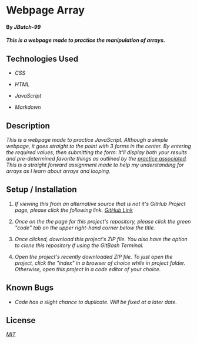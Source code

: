 # Webpage Array

#### By _**JButch-99**_

#### _This is a webpage made to practice the manipulation of arrays._

## Technologies Used

* _CSS_

* _HTML_

* _JavaScript_

* _Markdown_

## Description

 _This is a webpage made to practice JavaScript. Although a simple webpage, it goes straight to the point with 3 forms in the center. By entering the required values, then submitting the form: It'll display both your results and pre-determined favorite things as outlined by the [practice associated](https://fidgetechcode.org/v1.2/introduction-to-programming/arrays-looping/1-3-1-2-practice-javascript-arrays). This is a straight forward assignment made to help my understanding for arrays as I learn about arrays and looping._

 ## Setup / Installation

 1. _If viewing this from an alternative source that is not it's GitHub Project page, please click the following link. [GitHub Link](#)_

 2. _Once on the the page for this project's repository, please click the green "code" tab on the upper right-hand corner below the title._

 3. _Once clicked, download this project's ZIP file. You also have the option to clone this repository if using the GitBash Terminal._

 4. _Open the project's recently downloaded ZIP file. To just open the project, click the "index" in a browser of choice while in project folder. Otherwise, open this project in a code editor of your choice._

## Known Bugs

* _Code has a slight chance to duplicate. Will be fixed at a later date._

## License

_[MIT](https://opensource.org/license/MIT)_
